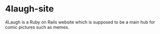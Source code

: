 # 4laugh-site
4Laugh is a Ruby on Rails website which is supposed to be a main hub for comic pictures such as memes.
